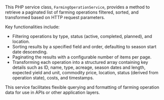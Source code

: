 This PHP service class, `FarmingOperationService`, provides a method to retrieve a paginated list of farming operations filtered, sorted, and transformed based on HTTP request parameters. 

Key functionalities include:
- Filtering operations by type, status (active, completed, planned), and location.
- Sorting results by a specified field and order, defaulting to season start date descending.
- Paginating the results with a configurable number of items per page.
- Transforming each operation into a structured array containing key details such as ID, name, type, acreage, season dates and length, expected yield and unit, commodity price, location, status (derived from operation state), costs, and timestamps.

This service facilitates flexible querying and formatting of farming operation data for use in APIs or other application layers.